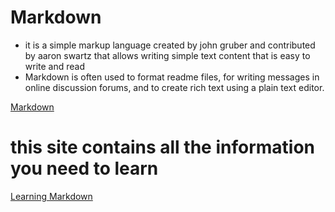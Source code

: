 
# Markdown 

 * it is a simple markup language created by john gruber and contributed by aaron swartz that allows writing simple text content that is easy to  write and read 
* Markdown is often used to format readme files, for writing messages in online discussion forums, and to create rich text using a plain text editor.

[Markdown](https://en.wikipedia.org/wiki/Markdown)

# this site contains all the information you need to learn 
[Learning Markdown](https://blog.knoldus.com/learning-markdown/)
